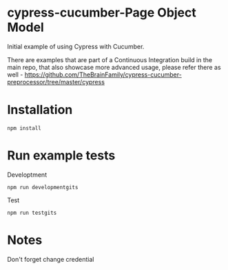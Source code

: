 # cypress-cucumber-Page Object Model

Initial example of using Cypress with Cucumber.

There are examples that are part of a Continuous Integration build in the main repo, that also showcase more advanced
usage, please refer there as well - https://github.com/TheBrainFamily/cypress-cucumber-preprocessor/tree/master/cypress

# Installation

```
npm install
```

# Run example tests

Developtment

```
npm run developmentgits
```

Test

```
npm run testgits
```

# Notes

Don't forget change credential
